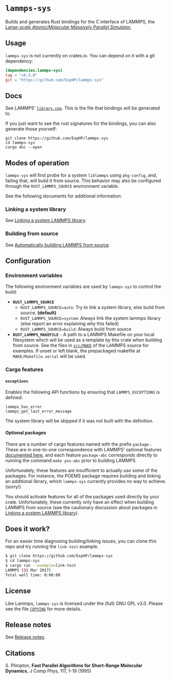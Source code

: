 # `lammps-sys`

Builds and generates Rust bindings for the C interface of LAMMPS, the [*Large-scale Atomic/Molecular Massively Parallel Simulator.*](http://lammps.sandia.gov/)

## Usage

`lammps-sys` is not currently on crates.io.  You can depend on it with a git dependency:

<!-- Please remember to update ALL TOML examples, not just this one! -->
```toml
[dependencies.lammps-sys]
tag = "v0.5.0"
git = "https://github.com/ExpHP/lammps-sys"
```

## Docs

<!-- NOTE: The cpp file has the doc comments, not the h file -->
See LAMMPS' [`library.cpp`].  This is the file that bindings will be generated to.

If you just want to see the rust signatures for the bindings, you can also generate those yourself:

```
git clone https://github.com/ExpHP/lammps-sys
cd lammps-sys
cargo doc --open
```

## Modes of operation

`lammps-sys` will first probe for a system `liblammps` using `pkg-config`, and, failing that, will build it from source. This behavior may also be configured through the `RUST_LAMMPS_SOURCE` environment variable.

See the following documents for additional information:

### Linking a system library

See [Linking a system LAMMPS library](doc/linking-a-system-library.md).

### Building from source

See [Automatically building LAMMPS from source](doc/building-from-source.md).

## Configuration

### Environment variables

The following environment variables are used by `lammps-sys` to control the build:

* **`RUST_LAMMPS_SOURCE`**
  * `RUST_LAMMPS_SOURCE=auto`:  Try to link a system library, else build from source. **(default)**
  * `RUST_LAMMPS_SOURCE=system`:  Always link the system lammps library (else report an error explaining why this failed)
  * `RUST_LAMMPS_SOURCE=build`:  Always build from source
* **`RUST_LAMMPS_MAKEFILE`** - A path to a LAMMPS Makefile on your local filesystem which will be used as a template by this crate when building from source.  See the files in [`src/MAKE`] of the LAMMPS source for examples.  If unset or left blank, the prepackaged makefile at `MAKE/Makefile.serial` will be used.

### Cargo features

#### `exceptions`

Enables the following API functions by ensuring that `LAMMPS_EXCEPTIONS` is defined:

```
lammps_has_error
lammps_get_last_error_message
```

The system library will be skipped if it was not built with the definition.

#### Optional packages

There are a number of cargo features named with the prefix `package-`.  These are in one-to-one correspondence with LAMMPS' optional features [documented here](https://lammps.sandia.gov/doc/Packages.html), and each feature `package-abc` corresponds directly to running the command `make yes-abc` prior to building LAMMPS.

Unfortunately, these features are insufficient to actually *use* some of the packages.  For instance, the POEMS package requires building and linking an additional library, which `lammps-sys` currently provides no way to achieve. (sorry!)

You should activate features for all of the packages used directly by your crate. Unfortunately, these currently only have an effect when building LAMMPS from source (see the cautionary discussion about packages in [Linking a system LAMMPS library](doc/linking-a-system-library.md)).

## Does it work?

For an easier time diagnosing building/linking issues, you can clone this repo and try running the `link-test` example.

```sh
$ git clone https://github.com/ExpHP/lammps-sys
$ cd lammps-sys
$ cargo run --example=link-test
LAMMPS (31 Mar 2017)
Total wall time: 0:00:00
```

## License

Like Lammps, `lammps-sys` is licensed under the (full) GNU GPL v3.0. Please see the file [`COPYING`](COPYING) for more details.

## Release notes

See [Release notes](relnotes.md).

## Citations

S. Plimpton, **Fast Parallel Algorithms for Short-Range Molecular Dynamics**, J Comp Phys, 117, 1-19 (1995)

<!-- These links should all be maintained to point to the version
     of lammps that is built by `lammps-sys`                      -->
[`src/MAKE`]: https://github.com/lammps/lammps/tree/patch_5Feb2018/src/MAKE
[`library.cpp`]: https://github.com/lammps/lammps/blob/patch_5Feb2018/src/library.cpp
[the lammps source]: https://github.com/lammps/lammps/tree/patch_5Feb2018
